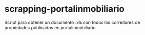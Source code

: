 # scrapping-portalinmobiliario
Script para obtener un documento .xls con todos los corredores de propiedades publicados en portalinmobiliario
